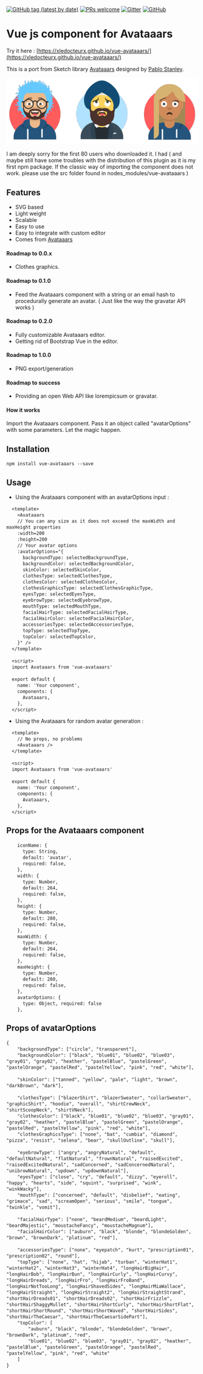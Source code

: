 [![GitHub tag (latest by date)](https://img.shields.io/github/v/tag/xLeDocteurx/vue-avataaars)](https://www.npmjs.com/package/vue-avataaars)
[![PRs welcome](https://img.shields.io/badge/PRs-welcome-ff69b4.svg)](https://github.com/xLeDocteurx/vue-avataaars/pulls)
[![Gitter](https://img.shields.io/gitter/room/cvue-avataaars/community)](https://gitter.im/vue-avataaars/community)
[![GitHub](https://img.shields.io/github/license/xLeDocteurx/vue-avataaars)](https://github.com/xLeDocteurx/vue-avataaars/pulls)

# Vue js component for Avataaars
Try it here : [https://xledocteurx.github.io/vue-avataaars/](https://xledocteurx.github.io/vue-avataaars/)

This is a port from  Sketch library [Avataaars](https://avataaars.com/) designed by [Pablo Stanley](https://twitter.com/pablostanley). 

<p align="center"><img src='avataaars-example.png?raw=true' /></p>

I am deeply sorry for the first 80 users who downloaded it.
I had ( and maybe still have some troubles with the distribution of this plugin as it is my first npm package. If the classic way of importing the component does not work. please use the src folder found in nodes_modules/vue-avataaars )

## Features
 - SVG based
 - Light weight
 - Scalable
 - Easy to use
 - Easy to integrate with custom editor
 - Comes from [Avataaars](https://avataaars.com/)

#### Roadmap to 0.0.x
- Clothes graphics.

#### Roadmap to 0.1.0
- Feed the Avataaars component with a string or an email hash to procedurally generate an avatar.
( Just like the way the gravatar API works )

#### Roadmap to 0.2.0
- Fully customizable Avataaars editor.
- Getting rid of Bootstrap Vue in the editor.

#### Roadmap to 1.0.0
- PNG export/generation

#### Roadmap to success
- Providing an open Web API like lorempicsum or gravatar.

#### How it works

Import the Avataaars component. Pass it an object called "avatarOptions" with some parameters. Let the magic happen.

## Installation
```
npm install vue-avataaars --save
```

## Usage

- Using the Avataaars component with an avatarOptions input :
```vue
  <template>
    <Avataaars 
    // You can any size as it does not exceed the maxWidth and maxHeight properties
    :width=200
    :height=200
    // Your avatar options
    :avatarOptions="{
      backgroundType: selectedBackgroundType,
      backgroundColor: selectedBackgroundColor,
      skinColor: selectedSkinColor,
      clothesType: selectedClothesType,
      clothesColor: selectedClothesColor,
      clothesGraphicsType: selectedClothesGraphicType,
      eyesType: selectedEyesType,
      eyebrowType: selectedEyebrowType,
      mouthType: selectedMouthType,
      facialHairType: selectedFacialHairType,
      facialHairColor: selectedFacialHairColor,
      accessoriesType: selectedAccessoriesType,
      topType: selectedTopType,
      topColor: selectedTopColor,
    }" />
  </template>

  <script>
  import Avataaars from 'vue-avataaars'

  export default {
    name: 'Your component',
    components: {
      Avataaars,
    },
  </script>
```

- Using the Avataaars for random avatar generation :
```vue
  <template>
    // No props, no problems
    <Avataaars />
  </template>
  
  <script>
  import Avataaars from 'vue-avataaars'

  export default {
    name: 'Your component',
    components: {
      Avataaars,
    },
  </script>
```

## Props for the Avataaars component
```vue
    iconName: {
      type: String,
      default: 'avatar',
      required: false,
    },
    width: {
      type: Number,
      default: 264,
      required: false,
    },
    height: {
      type: Number,
      default: 280,
      required: false,
    },
    maxWidth: {
      type: Number,
      default: 264,
      required: false,
    },
    maxHeight: {
      type: Number,
      default: 280,
      required: false,
    },
    avatarOptions: {
      type: Object, required: false
    },
```

## Props of avatarOptions
```
{
    "backgroundType": ["circle", "transparent"],
    "backgroundColor": ["black", "blue01", "blue02", "blue03", "gray01", "gray02", "heather", "pastelBlue", "pastelGreen", "pastelOrange", "pastelRed", "pastelYellow", "pink", "red", "white"],

    "skinColor": ["tanned", "yellow", "pale", "light", "brown", "darkBrown", "dark"],

    "clothesType": ["blazerShirt", "blazerSweater", "collarSweater", "graphicShirt", "hoodie", "overall", "shirtCrewNeck", "shirtScoopNeck", "shirtVNeck"],
    "clothesColor": ["black", "blue01", "blue02", "blue03", "gray01", "gray02", "heather", "pastelBlue", "pastelGreen", "pastelOrange", "pastelRed", "pastelYellow", "pink", "red", "white"],
    "clothesGraphicsType": ["none", "bat", "cumbia", "diamond", "pizza", "resist", "selena", "bear", "skullOutline", "skull"],
    
    "eyebrowType": ["angry", "angryNatural", "default", "defaultNatural", "flatNatural", "frownNatural", "raisedExcited", "raisedExcitedNatural", "sadConcerned", "sadConcernedNatural", "unibrowNatural", "updown", "updownNatural"],
    "eyesType": ["close", "cry", "default", "dizzy", "eyeroll", "happy", "hearts", "side", "squint", "surprised", "wink", "winkWacky"],
    "mouthType": ["concerned", "default", "disbelief", "eating", "grimace", "sad", "screamOpen", "serious", "smile", "tongue", "twinkle", "vomit"],
    
    "facialHairType": ["none", "beardMedium", "beardLight", "beardMajestic", "moustacheFancy", "moustacheMagnum"],
    "facialHairColor": ["auburn", "black", "blonde", "blondeGolden", "brown", "brownDark", "platinum", "red"],

    "accessoriesType": ["none", "eyepatch", "kurt", "prescription01", "prescription02", "round"],
    "topType": ["none", "hat", "hijab", "turban", "winterHat1", "winterHat2", "winterHat3", "winterHat4", "longHairBigHair", "longHairBob", "longHairBun", "longHairCurly", "longHairCurvy", "longHairDreads", "longHairFro", "longHairFroBand", "longHairNotTooLong", "longHairShavedSides", "longHairMiaWallace", "longHairStraight", "longHairStraight2", "longHairStraightStrand", "shortHairDreads01", "shortHairDreads02", "shortHairFrizzle", "shortHairShaggyMullet", "shortHairShortCurly", "shortHairShortFlat", "shortHairShortRound", "shortHairShortWaved", "shortHairSides", "shortHairTheCaesar", "shortHairTheCaesarSidePart"],
    "topColor": [
        "auburn", "black", "blonde", "blondeGolden", "brown", "brownDark", "platinum", "red",
        "blue01", "blue02", "blue03", "gray01", "gray02", "heather", "pastelBlue", "pastelGreen", "pastelOrange", "pastelRed", "pastelYellow", "pink", "red", "white"
    ]
}
```
